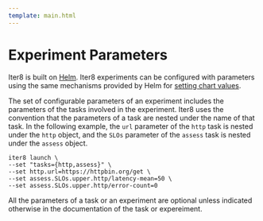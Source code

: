 ```yaml
---
template: main.html
---
```


# Experiment Parameters

Iter8 is built on [Helm](https://helm.sh). Iter8 experiments can be configured with parameters using the same mechanisms provided by Helm for [setting chart values](https://helm.sh/docs/chart_template_guide/values_files/#helm). 

The set of configurable parameters of an experiment includes the parameters of the tasks involved in the experiment. Iter8 uses the convention that the parameters of a task are nested under the name of that task. In the following example, the `url` parameter of the `http` task is nested under the `http` object, and the `SLOs` parameter of the `assess` task is nested under the `assess` object.

```shell
iter8 launch \
--set "tasks={http,assess}" \
--set http.url=https://httpbin.org/get \
--set assess.SLOs.upper.http/latency-mean=50 \
--set assess.SLOs.upper.http/error-count=0
```

All the parameters of a task or an experiment are optional unless indicated otherwise in the documentation of the task or expereiment.


